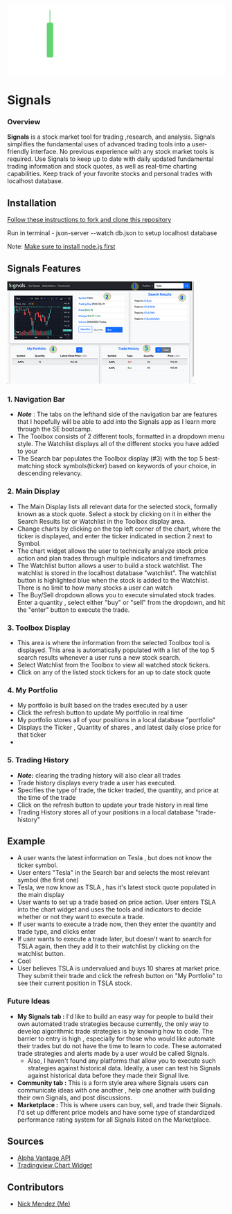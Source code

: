 ![Signals](https://github.com/nickmendezFlatiron/Signals/blob/main/img/Signals.png)

# Signals
### Overview

__Signals__ is a stock market tool for trading ,research, and analysis. Signals simplifies the fundamental uses of advanced trading tools into a user-friendly interface. No previous experience with any stock market tools is required. Use Signals to keep up to date with daily updated fundamental trading information and stock quotes, as well as real-time charting capabilities. Keep track of your favorite stocks and personal trades with localhost database.

## Installation

[Follow these instructions to fork and clone this repository](https://docs.github.com/en/desktop/contributing-and-collaborating-using-github-desktop/adding-and-cloning-repositories/cloning-a-repository-from-github-to-github-desktop)

Run in terminal - json-server --watch db.json to setup localhost database

Note: [Make sure to install node.js first](https://nodejs.org/en/)

## Signals Features

![Signals Interface](https://github.com/nickmendezFlatiron/Signals/blob/main/img/Signals%20Interface.png)


###  1.  Navigation Bar
  -  ***Note*** : The tabs on the lefthand side of the navigation bar are features that I hopefully will be able to add into the Signals app as I learn more through the SE bootcamp. 
  - The Toolbox consists of 2 different tools, formatted in a dropdown menu style. The Watchlist displays all of the different stocks you have added to your 
  - The Search bar populates the Toolbox display (#3) with the top 5 best-matching stock symbols(ticker) based on keywords of your choice, in descending relevancy. 

### 2. Main Display

  - The Main Display lists all relevant data for the selected stock, formally known as a stock quote. Select a stock by clicking on it in either the Search Results list or Watchlist in the Toolbox display area. 
  - Change charts by clicking on the top left corner of the chart, where the ticker is displayed, and enter the ticker indicated in section 2 next to Symbol.
  - The chart widget allows the user to technically analyze stock price action and plan trades through multiple indicators and timeframes
  - The Watchlist button allows a user to build a stock watchlist. The watchlist is stored in the localhost database "watchlist". The watchlist button is highlighted blue when the stock is added to the Watchlist. There is no limit to how many stocks a user can watch
  - The Buy/Sell dropdown allows you to execute simulated stock trades. Enter a quantity , select either "buy" or "sell" from the dropdown, and hit the "enter" button to execute the trade.

### 3. Toolbox Display
  - This area is where the information from the selected Toolbox tool is displayed. This area is automatically populated with a list of the top 5 search results whenever a user runs a new stock search.
  - Select Watchlist from the Toolbox to view all watched stock tickers.
  - Click on any of the listed stock tickers for an up to date stock quote

### 4. My Portfolio 
  - My portfolio is built based on the trades executed by a user
  - Click the refresh button to update My portfolio in real time
  - My portfolio stores all of your positions in a local database "portfolio"
  - Displays the Ticker , Quantity of shares , and latest daily close price for that ticker
  - 

### 5. Trading History
  - ***Note:*** clearing the trading history will also clear all trades
  - Trade history displays every trade a user has executed.
  - Specifies the type of trade, the ticker traded, the quantity, and price at the time of the trade
  - Click on the refresh button to update your trade history in real time
  - Trading History stores all of your positions in a local database "trade-history"


## Example
  - A user wants the latest information on Tesla , but does not know the ticker symbol.
  - User enters "Tesla" in the Search bar and selects the most relevant symbol (the first one)
  - Tesla, we now know as TSLA , has it's latest stock quote populated in the main display
  - User wants to set up a trade based on price action. User enters TSLA into the chart widget and uses the tools and indicators to decide whether or not they want to execute a trade.
  - If user wants to execute a trade now, then they enter the quantity and trade type, and clicks enter
  - If user wants to execute a trade later, but doesn't want to search for TSLA again, then they add it to their watchlist by clicking on the watchlist button.
  - Cool
  - User believes TSLA is undervalued and buys 10 shares at market price. They submit their trade and click the refresh button on "My Portfolio" to see their current position in TSLA stock.
  

### Future Ideas

  - __My Signals tab :__ I'd like to build an easy way for people to build their own automated trade strategies because currently, the only way to develop algorithmic trade strategies is by knowing how to code. The barrier to entry is high , especially for those who would like automate their trades but do not have the time to learn to code. These automated trade strategies and alerts made by a user would be called Signals. 
    - Also, I haven't found any platforms that allow you to execute such strategies against historical data. Ideally, a user can test his Signals against historical data before they made their Signal live.
  - __Community tab :__ This is a form style area where Signals users can communicate ideas with one another , help one another with building their own Signals, and post discussions.
  - __Marketplace :__ This is where users can buy, sell, and trade their Signals. I'd set up different price models and have some type of standardized performance rating system for all Signals listed on the Marketplace. 

## Sources

- [Alpha Vantage API](https://www.alphavantage.co/)
- [Tradingview Chart Widget](https://www.tradingview.com/widget/)

## Contributors

- [Nick Mendez (Me)](https://github.com/nickmendezFlatiron)
